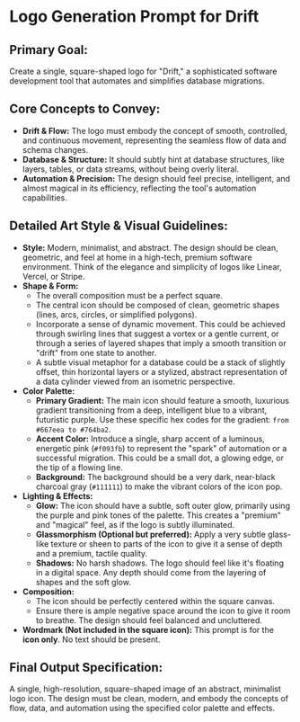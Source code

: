 
# Logo Generation Prompt for Drift

## **Primary Goal:**
Create a single, square-shaped logo for "Drift," a sophisticated software development tool that automates and simplifies database migrations.

## **Core Concepts to Convey:**
*   **Drift & Flow:** The logo must embody the concept of smooth, controlled, and continuous movement, representing the seamless flow of data and schema changes.
*   **Database & Structure:** It should subtly hint at database structures, like layers, tables, or data streams, without being overly literal.
*   **Automation & Precision:** The design should feel precise, intelligent, and almost magical in its efficiency, reflecting the tool's automation capabilities.

## **Detailed Art Style & Visual Guidelines:**

*   **Style:** Modern, minimalist, and abstract. The design should be clean, geometric, and feel at home in a high-tech, premium software environment. Think of the elegance and simplicity of logos like Linear, Vercel, or Stripe.
*   **Shape & Form:**
    *   The overall composition must be a perfect square.
    *   The central icon should be composed of clean, geometric shapes (lines, arcs, circles, or simplified polygons).
    *   Incorporate a sense of dynamic movement. This could be achieved through swirling lines that suggest a vortex or a gentle current, or through a series of layered shapes that imply a smooth transition or "drift" from one state to another.
    *   A subtle visual metaphor for a database could be a stack of slightly offset, thin horizontal layers or a stylized, abstract representation of a data cylinder viewed from an isometric perspective.
*   **Color Palette:**
    *   **Primary Gradient:** The main icon should feature a smooth, luxurious gradient transitioning from a deep, intelligent blue to a vibrant, futuristic purple. Use these specific hex codes for the gradient: `from #667eea to #764ba2`.
    *   **Accent Color:** Introduce a single, sharp accent of a luminous, energetic pink (`#f093fb`) to represent the "spark" of automation or a successful migration. This could be a small dot, a glowing edge, or the tip of a flowing line.
    *   **Background:** The background should be a very dark, near-black charcoal gray (`#111111`) to make the vibrant colors of the icon pop.
*   **Lighting & Effects:**
    *   **Glow:** The icon should have a subtle, soft outer glow, primarily using the purple and pink tones of the palette. This creates a "premium" and "magical" feel, as if the logo is subtly illuminated.
    *   **Glassmorphism (Optional but preferred):** Apply a very subtle glass-like texture or sheen to parts of the icon to give it a sense of depth and a premium, tactile quality.
    *   **Shadows:** No harsh shadows. The logo should feel like it's floating in a digital space. Any depth should come from the layering of shapes and the soft glow.
*   **Composition:**
    *   The icon should be perfectly centered within the square canvas.
    *   Ensure there is ample negative space around the icon to give it room to breathe. The design should feel balanced and uncluttered.
*   **Wordmark (Not included in the square icon):** This prompt is for the **icon only**. No text should be present.

## **Final Output Specification:**
A single, high-resolution, square-shaped image of an abstract, minimalist logo icon. The design must be clean, modern, and embody the concepts of flow, data, and automation using the specified color palette and effects.
